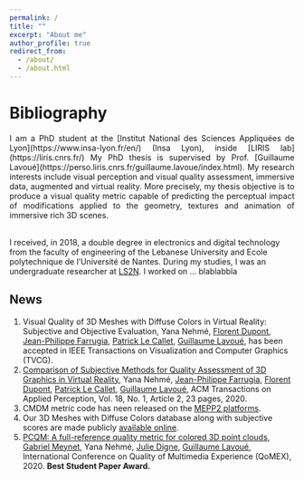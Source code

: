 ```yaml
---
permalink: /
title: ""
excerpt: "About me"
author_profile: true
redirect_from: 
  - /about/
  - /about.html
---
```


Bibliography
======
<p style='text-align: justify;'> I am a PhD student at the [Institut National des Sciences Appliquées de Lyon](https://www.insa-lyon.fr/en/) (Insa Lyon), inside [LIRIS lab](https://liris.cnrs.fr/)
My PhD thesis is supervised by Prof. [Guillaume Lavoué](https://perso.liris.cnrs.fr/guillaume.lavoue/index.html). 
My research interests include visual perception and visual quality assessment, immersive data, augmented and virtual reality.
More precisely, my thesis objective is to produce a visual quality metric capable of predicting the perceptual impact of modifications applied to the geometry, textures and animation of immersive rich 3D scenes.<br/><br/>

I received, in 2018, a double degree in electronics and digital technology from the faculty of engineering of the Lebanese University and Ecole polytechnique de l’Université de Nantes. 
During my studies, I was an undergraduate researcher at [LS2N](https://www.ls2n.fr/). I worked on ... blablabbla</p>

News
------
1. Visual Quality of 3D Meshes with Diffuse Colors in Virtual Reality: Subjective and Objective Evaluation,
Yana Nehmé, [Florent Dupont](https://perso.liris.cnrs.fr/florent.dupont/), [Jean-Philippe Farrugia](http://perso.univ-lyon1.fr/jean-philippe.farrugia/), [Patrick Le Callet](https://scholar.google.fr/citations?user=llgwlUgAAAAJ&hl=fr), [Guillaume Lavoué](https://perso.liris.cnrs.fr/guillaume.lavoue/), 
has been accepted in IEEE Transactions on Visualization and Computer Graphics (TVCG).
2. [Comparison of Subjective Methods for Quality Assessment of 3D Graphics in Virtual Reality](http://yananehme.github.io/files/bbb.pdf),
Yana Nehmé, [Jean-Philippe Farrugia](http://perso.univ-lyon1.fr/jean-philippe.farrugia/), [Florent Dupont](https://perso.liris.cnrs.fr/florent.dupont/), [Patrick Le Callet](https://scholar.google.fr/citations?user=llgwlUgAAAAJ&hl=fr), [Guillaume Lavoué](https://perso.liris.cnrs.fr/guillaume.lavoue/), 
ACM Transactions on Applied Perception, Vol. 18, No. 1, Article 2, 23 pages, 2020.
3. CMDM metric code has neen released on the [MEPP2 platforms](https://github.com/MEPP-team/MEPP2). 
4. Our 3D Meshes with Diffuse Colors database along with subjective scores are made publicly [available online](https://drive.google.com/file/d/1ufm5kl1aBvIYE3hNgyK51HGYbmC8K8_d/view?usp=sharing).
5. [PCQM: A full-reference quality metric for colored 3D point clouds](http://yananehme.github.io/files/QoMEX2020.pdf),
[Gabriel Meynet](https://liris.cnrs.fr/page-membre/gabriel-meynet), Yana Nehmé, [Julie Digne](https://perso.liris.cnrs.fr/julie.digne/), [Guillaume Lavoué](https://perso.liris.cnrs.fr/guillaume.lavoue/), 
International Conference on Quality of Multimedia Experience (QoMEX), 2020. <strong>Best Student Paper Award.</strong>
